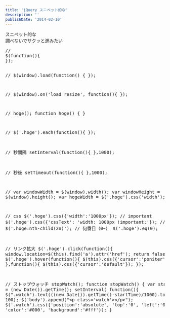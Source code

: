 ```yaml
---
title: 'jQuery スニペット的な'
description: ''
publishDate: '2014-02-10'
---
```


<p>スニペット的な<br>
調べないでサクッと進みたい</p>
<pre class="brush: jscript; title: ; notranslate" title="">//
$(function(){
});

//
$(window).load(function() {
});

//
$(window).on('load resize', function(){
});

//
hoge();
function hoge() {
}

//
$('.hoge').each(function(){
});

// 秒間隔
setInterval(function(){
},1000);

// 秒後
setTimeout(function(){
},1000);

//
var windowWidth = $(window).width();
var windowHeight = $(window).height();
var hogeWidth = $('.hoge').css('width');

// css
$('.hoge').css({'width':'1000px'});
// important
$('.hoge').css({'cssText': 'width: 1000px !important;'});
// 2の倍数
$('.hoge:nth-child(2n)');
// 何番目（0~）
$('.hoge').eq(0);

// リンク拡大
$('.hoge').click(function(){
	window.location=$(this).find('a').attr('href');
	return false;
});
$('.hoge').hover(function(){
	$(this).css({'cursor':'poniter'});
},function(){
	$(this).css({'cursor':'default'});
});

// ストップウォッチ
stopWatch();
function stopWatch() {
	var startTime =  (new Date()).getTime();
	setInterval( function(){
		$(".watch").text(((new Date()).getTime()-startTime)/1000).toFixed(2);
	}, 100);
	$('body').append("&lt;p class='watch'&gt;&lt;/p&gt;");
	$('.watch').css({'position':'absolute', 'top':'0', 'left':'0', 'color':'#000', 'background':'#fff'});
}
</pre>

